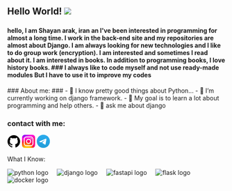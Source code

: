 ## Hello World! <img src="https://raw.githubusercontent.com/iampavangandhi/iampavangandhi/master/gifs/Hi.gif" width="30px"></h2>
###
<h4>  hello, I am Shayan arak, iran an I've been interested in programming for almost a long time. I work in the back-end site and my repositories are almost about Django. I am always looking for new technologies and I like to do group work (encryption). I am interested and sometimes I read about it. I am interested in books.
In addition to programming books, I love history books.
###
I always like to code myself and not use ready-made modules But I have to use it to improve my codes
</h4>
###
About me:
###
- 👀 I know pretty good things about Python...
- 🌱 I’m currently working on django framework.
- 🎯 My goal is to learn a lot about programming and help others.
- 💬 ask me about django


<h3>contact with me:</h3>


<a href="https://github.com/Sh0yanFarahani/"><img src="images/github.png" alt="Logo" width="30" height="30"></a>
<a href="https://www.instagram.com/kho0deshayan?igsh=OGQ5ZDc2ODk2ZA=="><img src="images/instagram.jpg" alt="Logo" width="30" height="30"></a>
<a href="https://t.me/kh0odeshayan"><img src="images/telegram.jpg" alt="Logo" width="30" height="30"></a>

What I Know:
<div align="left">
  <img src="https://cdn.jsdelivr.net/gh/devicons/devicon/icons/python/python-original.svg" height="40" alt="python logo"  />
  <img width="12" />
  <img src="https://cdn.jsdelivr.net/gh/devicons/devicon/icons/django/django-plain.svg" height="40" alt="django logo"  />
  <img width="12" />
  <img src="https://cdn.jsdelivr.net/gh/devicons/devicon/icons/fastapi/fastapi-original.svg" height="40" alt="fastapi logo"  />
  <img width="12" />
  <img src="https://cdn.jsdelivr.net/gh/devicons/devicon/icons/flask/flask-original.svg" height="40" alt="flask logo"  />
  <img width="12" />
<!--   <img src="https://cdn.jsdelivr.net/gh/devicons/devicon/icons/git/git-original.svg" height="40" alt="git logo"  />
  <img width="12" /> -->
  <img src="https://cdn.jsdelivr.net/gh/devicons/devicon/icons/docker/docker-original.svg" height="40" alt="docker logo"  />
</div>

